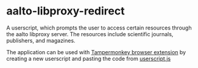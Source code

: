 # aalto-libproxy-redirect

A userscript, which prompts the user to access certain resources through the aalto libproxy server. The resources include scientific journals, publishers, and magazines. 

The application can be used with [Tampermonkey browser extension](https://chromewebstore.google.com/detail/tampermonkey/dhdgffkkebhmkfjojejmpbldmpobfkfo?pli=1) by creating a new userscript and pasting the code from [userscript.js](/userscript.js)